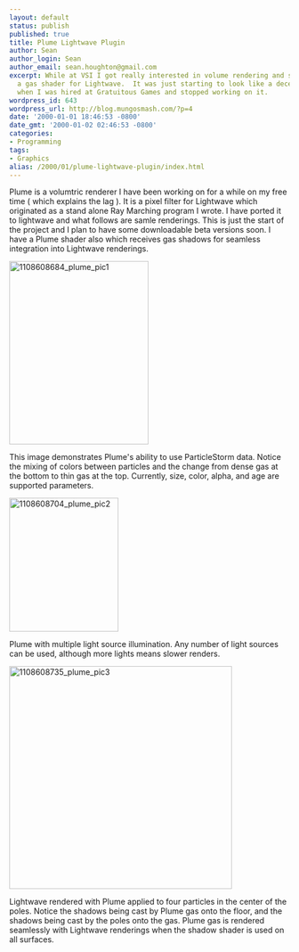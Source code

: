 ```yaml
---
layout: default
status: publish
published: true
title: Plume Lightwave Plugin
author: Sean
author_login: Sean
author_email: sean.houghton@gmail.com
excerpt: While at VSI I got really interested in volume rendering and started writing
  a gas shader for Lightwave.  It was just starting to look like a decent product
  when I was hired at Gratuitous Games and stopped working on it.
wordpress_id: 643
wordpress_url: http://blog.mungosmash.com/?p=4
date: '2000-01-01 18:46:53 -0800'
date_gmt: '2000-01-02 02:46:53 -0800'
categories:
- Programming
tags:
- Graphics
alias: /2000/01/plume-lightwave-plugin/index.html
---
```

Plume is a volumtric renderer I have been working on for a while on my free time ( which explains the lag ). It is a pixel filter for Lightwave which originated as a stand alone Ray Marching program I wrote. I have ported it to lightwave and what follows are samle renderings. This is just the start of the project and I plan to have some downloadable beta versions soon. I have a Plume shader also which receives gas shadows for seamless integration into Lightwave renderings.

<a id="more"></a><a id="more-643"></a><img class="aligncenter size-full wp-image-272" title="1108608684_plume_pic1" src="{{site.url_root}}/assets/data/2009/01/1108608684_plume_pic1.jpg" alt="1108608684_plume_pic1" width="250" height="329" />

This image demonstrates Plume's ability to use ParticleStorm data. Notice the mixing of colors between particles and the change from dense gas at the bottom to thin gas at the top. Currently, size, color, alpha, and age are supported parameters.

<img class="aligncenter size-full wp-image-273" title="1108608704_plume_pic2" src="{{site.url_root}}/assets/data/2009/01/1108608704_plume_pic2.jpg" alt="1108608704_plume_pic2" width="196" height="240" />

Plume with multiple light source illumination. Any number of light sources can be used, although more lights means slower renders.

<img class="aligncenter size-full wp-image-275" title="1108608735_plume_pic3" src="{{site.url_root}}/assets/data/2009/01/1108608735_plume_pic3.jpg" alt="1108608735_plume_pic3" width="400" height="400" />

Lightwave rendered with Plume applied to four particles in the center of the poles. Notice the shadows being cast by Plume gas onto the floor, and the shadows being cast by the poles onto the gas. Plume gas is rendered seamlessly with Lightwave renderings when the shadow shader is used on all surfaces.

